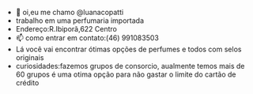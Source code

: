 - 👋 oi,eu me chamo @luanacopatti
-  trabalho em uma perfumaria importada
-  Endereço:R.Ibiporã,622 Centro
- 📫 como entrar em contato:(46) 991083503
- Lá você vai encontrar ótimas opções de perfumes e todos com selos originais 
- curiosidades:fazemos grupos de consorcio, aualmente temos mais de 60 grupos é uma otima opção para não gastar o limite do cartão de crédito

<!---
luanacopatti/luanacopatti is a ✨ special ✨ repository because its `README.md` (this file) appears on your GitHub profile.
You can click the Preview link to take a look at your changes.
--->
